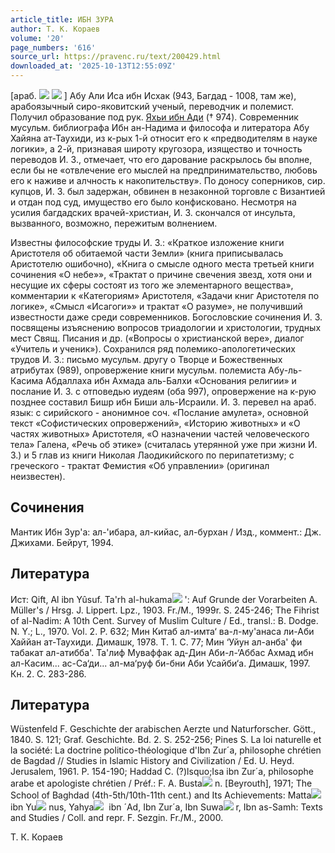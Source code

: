 ```yaml
---
article_title: ИБН ЗУРА
author: Т. К. Кораев
volume: '20'
page_numbers: '616'
source_url: https://pravenc.ru/text/200429.html
downloaded_at: '2025-10-13T12:55:09Z'
---
```


[араб. ![](<https://pravenc.ru/char/26272/xd2xa7ik /image.png>) ![](<https://pravenc.ru/char/26272/ xc5IG/image.png>) ] Абу Али Иса ибн Исхак (943, Багдад - 1008, там же), арабоязычный сиро-яковитский ученый, переводчик и полемист. Получил образование под рук. [Яхьи ибн Ади](<https://pravenc.ru/text/Яхьи ибн Ади.html>) († 974). Современник мусульм. библиографа Ибн ан-Надима и философа и литератора Абу Хайяна ат-Таухиди, из к-рых 1-й относит его к «предводителям в науке логики», а 2-й, признавая широту кругозора, изящество и точность переводов И. З., отмечает, что его дарование раскрылось бы вполне, если бы не «отвлечение его мыслей на предпринимательство, любовь его к наживе и алчность к накопительству». По доносу соперников, сир. купцов, И. З. был задержан, обвинен в незаконной торговле с Византией и отдан под суд, имущество его было конфисковано. Несмотря на усилия багдадских врачей-христиан, И. З. скончался от инсульта, вызванного, возможно, пережитым волнением.

Известны философские труды И. З.: «Краткое изложение книги Аристотеля об обитаемой части Земли» (книга приписывалась Аристотелю ошибочно), «Книга о смысле одного места третьей книги сочинения «О небе»», «Трактат о причине свечения звезд, хотя они и несущие их сферы состоят из того же элементарного вещества», комментарии к «Категориям» Аристотеля, «Задачи книг Аристотеля по логике», «Смысл «Исагоги»» и трактат «О разуме», не получивший известности даже среди современников. Богословские сочинения И. З. посвящены изъяснению вопросов триадологии и христологии, трудных мест Свящ. Писания и др. («Вопросы о христианской вере», диалог «Учитель и ученик»). Сохранился ряд полемико-апологетических трудов И. З.: письмо мусульм. другу о Творце и Божественных атрибутах (989), опровержение книги мусульм. полемиста Абу-ль-Касима Абдаллаха ибн Ахмада аль-Балхи «Основания религии» и послание И. З. с отповедью иудеям (оба 997), опровержение на к-рую позднее составил Бишр ибн Биши аль-Исраили. И. З. перевел на араб. язык: с сирийского - анонимное соч. «Послание амулета», основной текст «Софистических опровержений», «Историю животных» и «О частях животных» Аристотеля, «О назначении частей человеческого тела» Галена, «Речь об этике» (считалась утерянной уже при жизни И. З.) и 5 глав из книги Николая Лаодикийского по перипатетизму; с греческого - трактат Фемистия «Об управлении» (оригинал неизвестен).

## Сочинения

Мантик Ибн Зур'а: ал-'ибара, ал-кийас, ал-бурхан / Изд., коммент.: Дж. Джихами. Бейрут, 1994.

## Литература

Ист: Qift, Al ibn Yûsuf. Ta'rh al-hukama![](https://pravenc.ru/char/26150/x5cx5c/image.png) ': Auf Grunde der Vorarbeiten A. Müller's / Hrsg. J. Lippert. Lpz., 1903. Fr./M., 1999r. S. 245-246; The Fihrist of al-Nadim: A 10th Cent. Survey of Muslim Culture / Ed., transl.: B. Dodge. N. Y.; L., 1970. Vol. 2. P. 632; Мин Китаб ал-имта‘ ва-л-му'анаса ли-Аби Хаййан ат-Таухиди. Димашк, 1978. Т. 1. C. 77; Мин ‘Уйун ал-анба' фи табакат ал-атибба'. Та'лиф Муваффак ад-Дин Аби-л-‘Аббас Ахмад ибн ал-Касим... ас-Са‘ди... ал-ма‘руф би-бни Аби Усайби‘а. Димашк, 1997. Кн. 2. С. 283-286.

## Литература

Wüstenfeld F. Geschichte der arabischen Aerzte und Naturforscher. Gött., 1840. S. 121; Graf. Geschichte. Bd. 2. S. 252-256; Pines S. La loi naturelle et la société: La doctrine politico-théologique d'Ibn Zur´a, philosophe chrétien de Bagdad // Studies in Islamic History and Civilization / Ed. U. Heyd. Jerusalem, 1961. P. 154-190; Haddad C. (?)lsquo;Isa ibn Zur´a, philosophe arabe et apologiste chrétien / Préf.: F. A. Busta![](https://pravenc.ru/char/26150/x5cx5c/image.png) n. [Beyrouth], 1971; The School of Baghdad (4th-5th/10th-11th cent.) and Its Achievements: Matta![](https://pravenc.ru/char/26150/x5cx5c/image.png)  ibn Yu![](https://pravenc.ru/char/26150/x5cx5c/image.png) nus, Yahya![](https://pravenc.ru/char/26150/x5cx5c/image.png)  ibn ´Ad, Ibn Zur´a, Ibn Suwa![](https://pravenc.ru/char/26150/x5cx5c/image.png) r, Ibn as-Samh: Texts and Studies / Coll. and repr. F. Sezgin. Fr./M., 2000.

Т. К. Кораев

